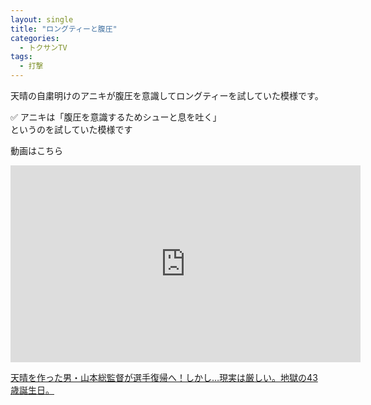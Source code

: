 ```yaml
---
layout: single
title: "ロングティーと腹圧"
categories:
  - トクサンTV
tags:
  - 打撃
---
```


天晴の自粛明けのアニキが腹圧を意識してロングティーを試していた模様です。

✅ アニキは「腹圧を意識するためシューと息を吐く」  
というのを試していた模様です

動画はこちら
<iframe width="560" height="315" src="https://www.youtube.com/embed/SJdl562Suic" frameborder="0" allow="accelerometer; autoplay; encrypted-media; gyroscope; picture-in-picture" allowfullscreen></iframe>

[天晴を作った男・山本総監督が選手復帰へ！しかし…現実は厳しい。地獄の43歳誕生日。](https://youtu.be/SJdl562Suic)
